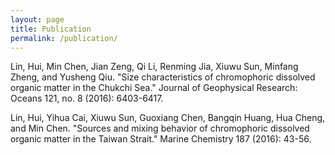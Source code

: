 ```yaml
---
layout: page
title: Publication
permalink: /publication/
---
```

Lin, Hui, Min Chen, Jian Zeng, Qi Li, Renming Jia, Xiuwu Sun, Minfang Zheng, and Yusheng Qiu. "Size characteristics of chromophoric dissolved organic matter in the Chukchi Sea." Journal of Geophysical Research: Oceans 121, no. 8 (2016): 6403-6417.

Lin, Hui, Yihua Cai, Xiuwu Sun, Guoxiang Chen, Bangqin Huang, Hua Cheng, and Min Chen. "Sources and mixing behavior of chromophoric dissolved organic matter in the Taiwan Strait." Marine Chemistry 187 (2016): 43-56.
